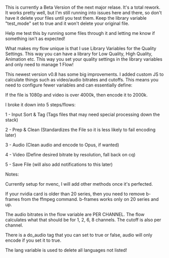 This is currently a Beta Version of the next major relase.  It's a total rework.  It works pretty well, but I'm still running into issues here and there, so don't have it delete your files until you test them.  Keep the library variable "test_mode" set to true and it won't delete your original file.

Help me test this by running some files through it and letting me know if something isn't as expected!


What makes my flow unique is that I use Library Variables for the Quality Settings.  This way you can have a library for Low Quality, High Quality, Animation etc.
This way you set your quality settings in the library variables and only need to manage 1 Flow!

This newest version v0.8 has some big improvements.  I added custom JS to calculate things such as video/audio bitrates and cutoffs.  This means you need to configure fewer variables and can essentially define:

If the file is 1080p and video is over 4000k, then encode it to 2000k.

I broke it down into 5 steps/flows:


1 - Input Sort & Tag  (Tags files that may need special processing down the stack)

2 - Prep & Clean (Standardizes the File so it is less likely to fail encoding later)

3 - Audio (Clean audio and encode to Opus, if wanted)

4 - Video (Define desired bitrate by resolution, fall back on cq)

5 - Save File (will also add notifications to this later)

Notes:

Currently setup for nvenc, I will add other methods once it's perfected.

If your nvidia card is older than 20 series, then you need to remove b-frames from the ffmpeg command.  b-frames works only on 20 series and up.

The audio bitrates in the flow variable are PER CHANNEL.  The flow calculates what that should be for 1, 2, 6, 8 channels.  The cutoff is also per channel.

There is a do_audio tag that you can set to true or false, audio will only encode if you set it to true.

The lang variable is used to delete all languages not listed!
